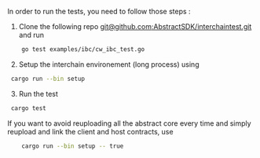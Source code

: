 In order to run the tests, you need to follow those steps : 


1. Clone the following repo [git@github.com:AbstractSDK/interchaintest.git](git@github.com:AbstractSDK/interchaintest.git) and run

```sh
	go test examples/ibc/cw_ibc_test.go
``` 

2. Setup the interchain environement (long process) using
```sh
 cargo run --bin setup
```

3. Run the test 
```sh
 cargo test
```

If you want to avoid reuploading all the abstract core every time and simply reupload and link the client and host contracts, use
```sh
	cargo run --bin setup -- true
```